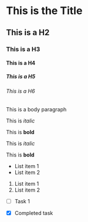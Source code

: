 # This is the Title

## This is a H2

### This is a H3

#### This is a H4

##### This is a H5

###### This is a H6

This is a body paragraph

This is *italic*

This is **bold**

This is _italic_

This is __bold__

- List item 1
- List item 2

1. List item 1
2. List item 2

- [ ] Task 1
- [x] Completed task

